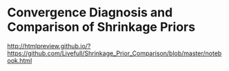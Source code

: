 # Convergence Diagnosis and Comparison of Shrinkage Priors

http://htmlpreview.github.io/?https://github.com/Livefull/Shrinkage_Prior_Comparison/blob/master/notebook.html
